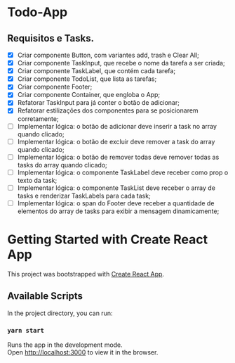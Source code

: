 # Todo-App

## Requisitos e Tasks.

- [X] Criar componente Button, com variantes add, trash e Clear All;
- [X] Criar componente TaskInput, que recebe o nome da tarefa a ser criada;
- [X] Criar componente TaskLabel, que contém cada tarefa;
- [X] Criar componente TodoList, que lista as tarefas;
- [X] Criar componente Footer;
- [X] Criar componente Container, que engloba o App;
- [X] Refatorar TaskInput para já conter o botão de adicionar;
- [X] Refatorar estilizações dos componentes para se posicionarem corretamente;
- [ ] Implementar lógica: o botão de adicionar deve inserir a task no array quando clicado;
- [ ] Implementar lógica: o botão de excluir deve remover a task do array quando clicado;
- [ ] Implementar lógica: o botão de remover todas deve remover todas as tasks do array quando clicado;
- [ ] Implementar lógica: o componente TaskLabel deve receber como prop o texto da task;
- [ ] Implementar lógica: o componente TaskList deve receber o array de tasks e renderizar TaskLabels para cada task;
- [ ] Implementar lógica: o span do Footer deve receber a quantidade de elementos do array de tasks para exibir a mensagem dinamicamente;

# Getting Started with Create React App

This project was bootstrapped with [Create React App](https://github.com/facebook/create-react-app).

## Available Scripts

In the project directory, you can run:

### `yarn start`

Runs the app in the development mode.\
Open [http://localhost:3000](http://localhost:3000) to view it in the browser.

